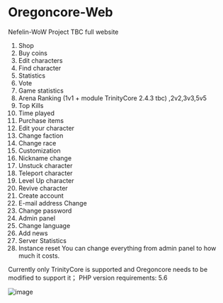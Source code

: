 # Oregoncore-Web
 Nefelin-WoW Project TBC full website
1. Shop
2. Buy coins
3. Edit characters
4. Find character
5. Statistics
6. Vote
7. Game statistics
8. Arena Ranking (1v1 + module TrinityCore 2.4.3 tbc) ,2v2,3v3,5v5
9. Top Kills
10. Time played
11. Purchase items
12. Edit your character
13. Change faction
14. Change race
15. Customization
16. Nickname change
17. Unstuck character
18. Teleport character
19. Level Up character
20. Revive character
21. Create account
22. E-mail address Change
23. Change password
24. Admin panel
25. Change language
26. Add news
27. Server Statistics
28. Instance reset
You can change everything from admin panel to how much it costs.

Currently only TrinityCore is supported and Oregoncore needs to be modified to support it；
PHP version requirements: 5.6

![image](https://emu-devstore.eu/files/Nefelin-WoW_Project_TBC_full_website_5da378504109f_screen.jpg)
